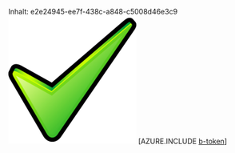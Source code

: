 Inhalt: e2e24945-ee7f-438c-a848-c5008d46e3c9![Bild](6093d10b-18a6-4daf-8087-6d15983970c0.png)
[AZURE.INCLUDE [b-token](b9f93b2e-5c90-4326-ae48-86d05ae0c99d.md)]
